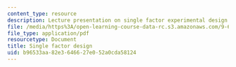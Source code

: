 ```yaml
---
content_type: resource
description: Lecture presentation on single factor experimental design.
file: /media/https%3A/open-learning-course-data-rc.s3.amazonaws.com/9-63-laboratory-in-visual-cognition-fall-2009/b96533aa82e3646627e052a0cda58124_MIT9_63F09_lec02.pdf
file_type: application/pdf
resourcetype: Document
title: Single factor design
uid: b96533aa-82e3-6466-27e0-52a0cda58124
---
```

